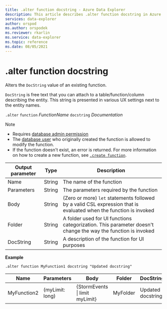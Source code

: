 ```yaml
---
title: .alter function docstring - Azure Data Explorer
description: This article describes .alter function docstring in Azure Data Explorer.
services: data-explorer
author: orspod
ms.author: orspodek
ms.reviewer: rkarlin
ms.service: data-explorer
ms.topic: reference
ms.date: 08/05/2021
---
```

# .alter function docstring

Alters the `DocString` value of an existing function.

`DocString` is free text that you can attach to a table/function/column describing the entity. This string is presented in various UX settings next to the entity names.

`.alter` `function` *FunctionName* `docstring` *Documentation*

> [!NOTE]
> * Requires [database admin permission](../management/access-control/role-based-authorization.md)
> * The [database user](../management/access-control/role-based-authorization.md) who originally created the function is allowed to modify the function.
> * If the function doesn't exist, an error is returned. For more information on how to create a new function, see [`.create function`](create-function.md).

|Output parameter |Type |Description
|---|---|--- 
|Name  |String |The name of the function
|Parameters  |String |The parameters required by the function
|Body  |String |(Zero or more) `let` statements followed by a valid CSL expression that is evaluated when the function is invoked
|Folder|String|A folder used for UI functions categorization. This parameter doesn't change the way the function is invoked
|DocString|String|A description of the function for UI purposes

**Example** 

```kusto
.alter function MyFunction1 docstring "Updated docstring"
```
    
|Name |Parameters |Body|Folder|DocString
|---|---|---|---|---
|MyFunction2 |(myLimit: long)| {StormEvents &#124; limit myLimit}|MyFolder|Updated docstring|
